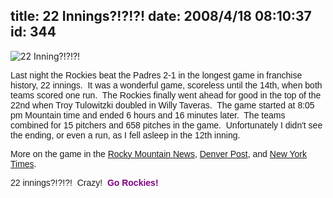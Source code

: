 title: 22 Innings?!?!?!
date: 2008/4/18 08:10:37
id: 344
---
![22 Inning?!?!?!](/journal_images/22Innings.jpg)

<font face="Arial">Last night the Rockies beat the Padres 2-1 in the longest game in franchise history, 22 innings.  It was a wonderful game, scoreless until the 14th, when both teams scored one run.  The Rockies finally went ahead for good in the top of the 22nd when Troy Tulowitzki doubled in Willy Taveras.  The game started at 8:05 pm Mountain time and ended 6 hours and 16 minutes later.  The teams combined for 15 pitchers and 658 pitches in the game.  Unfortunately I didn't see the ending, or even a run, as I fell asleep in the 12th inning. </font>

<font face="Arial">More on the game in the [Rocky Mountain News](http://rockymountainnews.com/news/2008/apr/18/finally-rockies-win-22/), [Denver Post](http://www.denverpost.com/breakingnews/ci_8969507), and [New York Times](http://www.nytimes.com/aponline/sports/AP-BBN-Rockies-Padres.html?ex=1366257600&en=155d0e868aae425f&ei=5088&partner=rssnyt&emc=rss).</font>

<font face="Arial">22 innings?!?!?!  Crazy!  <font color="#800080">**Go Rockies!**</font></font>